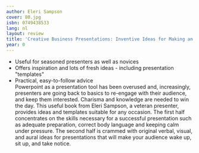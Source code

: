 ```yaml
---
author: Eleri Sampson
cover: 80.jpg
isbn: 0749438533
lang: nl
layout: review
title: 'Creative Business Presentations: Inventive Ideas for Making an Instant Impact'
year: 0
---
```

* Useful for seasoned presenters as well as novices  
* Offers inspiration and lots of fresh ideas - including presentation "templates"  
* Practical, easy-to-follow advice  
Powerpoint as a presentation tool has been overused and, increasingly, presenters are going back to basics to re-engage with their audience, and keep them interested. Charisma and knowledge are needed to win the day. This useful book from Eleri Sampson, a veteran presenter, provides ideas and templates suitable for any occasion. The first half concentrates on the skills necessary for a successful presentation such as adequate preparation, correct body language and keeping calm under pressure. The second half is crammed with original verbal, visual, and aural ideas for presentations that will make your audience wake up, sit up, and take notice.
